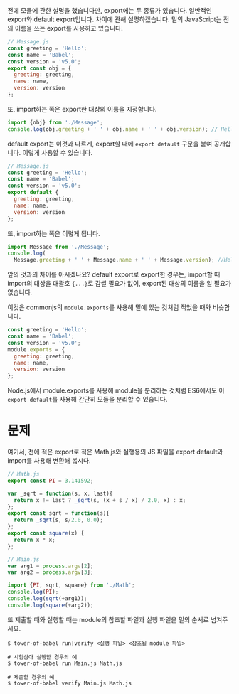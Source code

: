 전에 모듈에 관한 설명을 했습니다만, export에는 두 종류가 있습니다. 일반적인 export와 default export입니다.
차이에 관해 설명하겠습니다. 밑의 JavaScript는 전의 이름을 쓰는 export를 사용하고 있습니다.

```javascript
// Message.js
const greeting = 'Hello';
const name = 'Babel';
const version = 'v5.0';
export const obj = {
  greeting: greeting,
  name: name,
  version: version
};
```

또, import하는 쪽은 export한 대상의 이름을 지정합니다.

```javascript
import {obj} from './Message';
console.log(obj.greeting + ' ' + obj.name + ' ' + obj.version); // Hello Babel v5.0
```

default export는 이것과 다르게, export할 때에 `export default` 구문을 붙여 공개합니다. 이렇게 사용할 수 있습니다.

```javascript
// Message.js
const greeting = 'Hello';
const name = 'Babel';
const version = 'v5.0';
export default {
  greeting: greeting,
  name: name,
  version: version
};
```

또, import하는 쪽은 이렇게 됩니다.

```javascript
import Message from './Message';
console.log(
  Message.greeting + ' ' + Message.name + ' ' + Message.version); //Hello Babel v5.0
```

앞의 것과의 차이를 아시겠나요? default export로 export한 경우는, import할 때 import의 대상을 대괄호 `{...}`로 감쌀 필요가 없이, export된 대상의 이름을 알 필요가 없습니다.

이것은 commonjs의 `module.exports`를 사용해 밑에 있는 것처럼 적었을 때와 비슷합니다.

```javascript
const greeting = 'Hello';
const name = 'Babel';
const version = 'v5.0';
module.exports = {
  greeting: greeting,
  name: name,
  version: version
};
```

Node.js에서 module.exports를 사용해 module을 분리하는  것처럼 ES6에서도 이 `export default`를 사용해 간단히 모듈을 분리할 수 있습니다.

# 문제

여기서, 전에 적은 export로 적은 Math.js와 실행용의 JS 파일을 export default와 import를 사용해 변환해 봅시다.

```javascript
// Math.js
export const PI = 3.141592;

var _sqrt = function(s, x, last){
  return x != last ? _sqrt(s, (x + s / x) / 2.0, x) : x;
};
export const sqrt = function(s){
  return _sqrt(s, s/2.0, 0.0);
};
export const square(x) {
  return x * x;
};
```

```javascript
// Main.js
var arg1 = process.argv[2];
var arg2 = process.argv[3];

import {PI, sqrt, square} from './Math';
console.log(PI);
console.log(sqrt(+arg1));
console.log(square(+arg2));
```

또 제출할 때와 실행할 때는 module의 참조할 파일과 실행 파일을 밑의 순서로 넘겨주세요.

```
$ tower-of-babel run|verify <실행 파일> <참조될 module 파일>

# 시험삼아 실행할 경우의 예
$ tower-of-babel run Main.js Math.js

# 제출할 경우의 예
$ tower-of-babel verify Main.js Math.js
```
